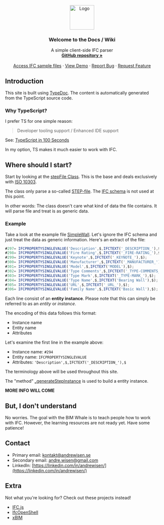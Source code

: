 <br />
<p align="center">
  <a href="https://github.com/andrewisen/bim-whale">
    <img src="https://bimvalen.se/assets/img/logos/logo-500x500-alt.png" alt="Logo" width="80" height="80">
  </a>

  <h3 align="center">Welcome to the Docs / Wiki</h3>

  <p align="center">
    A simple client-side IFC parser 
    <br />
    <a href="https://github.com/andrewisen/bim-whale/"><strong>GitHub repository »</strong></a>
    <br />
    <br />
    <a href="https://github.com/andrewisen/bim-whale-ifc-samples">Access IFC sample files</a>
    ·
    <a href="https://github.bimvalen.se/public/">View Demo</a>
    ·
    <a href="https://github.com/andrewisen/bim-whale/issues">Report Bug</a>
    ·
    <a href="https://github.com/andrewisen/bim-whale/issues">Request Feature</a>
  </p>
</p>

## Introduction

This site is built using [TypeDoc](https://typedoc.org).
The content is automatically generated from the TypeScript source code.

### Why TypeScript?

I prefer TS for one simple reason:

> Developer tooling support / Enhanced IDE support

See: [TypeScript in 100 Seconds](https://www.youtube.com/watch?v=zQnBQ4tB3ZA)

In my option, TS makes it much easier to work with IFC.

## Where should I start?

Start by looking at the [stepFile Class](https://github.bimvalen.se/docs/classes/stepfile.html).
This is the base and deals exclusively with [ISO 10303](https://en.wikipedia.org/wiki/ISO_10303).

The class only parse a so-called [STEP-file](https://en.wikipedia.org/wiki/ISO_10303-21).
The [IFC schema](https://standards.buildingsmart.org/IFC/RELEASE/IFC2x3/TC1/HTML/) is not used at this point.

In other words: The class doesn't care what kind of data the file contains. It will parse file and treat is as generic data.

### Example

Take a look at the example file [SimpleWall](https://github.com/andrewisen/bim-whale-ifc-samples/tree/main/SimpleWall/IFC).
Let's ignore the IFC schema and just treat the data as generic information. Here's an extract of the file:

```javascript
#297= IFCPROPERTYSINGLEVALUE('Description',$,IFCTEXT('_DESCRIPTION_'),$);
#298= IFCPROPERTYSINGLEVALUE('Fire Rating',$,IFCTEXT('_FIRE-RATING_'),$);
#299= IFCPROPERTYSINGLEVALUE('Keynote',$,IFCTEXT('_KEYNOTE_'),$);
#300= IFCPROPERTYSINGLEVALUE('Manufacturer',$,IFCTEXT('_MANUFACTURER_'),$);
#301= IFCPROPERTYSINGLEVALUE('Model',$,IFCTEXT('MODEL'),$);
#302= IFCPROPERTYSINGLEVALUE('Type Comments',$,IFCTEXT('_TYPE-COMMENTS_'),$);
#303= IFCPROPERTYSINGLEVALUE('Type Mark',$,IFCTEXT('_TYPE-MARK_'),$);
#304= IFCPROPERTYSINGLEVALUE('Type Name',$,IFCTEXT('Bearing Wall'),$);
#305= IFCPROPERTYSINGLEVALUE('URL',$,IFCTEXT('_URL_'),$);
#306= IFCPROPERTYSINGLEVALUE('Family Name',$,IFCTEXT('Basic Wall'),$);
```

Each line consist of an **entity instance**.
Please note that this can simply be referred to as an _entity_ or _instance_.

The encoding of this data follows this format:

-   Instance name
-   Entity name
-   Attributes

Let's examine the first line in the example above:

-   Instance name: `#294`
-   Entity name: `IFCPROPERTYSINGLEVALUE`
-   Attributes: `'Description',$,IFCTEXT('_DESCRIPTION_'),$`

The terminology above will be used throughout this site.

The "method" [\_generateStepInstance](https://github.bimvalen.se/docs/globals.html#_generatestepinstance) is used to build a entity instance.

**MORE INFO WILL COME**

## But, I don't understand

No worries. The goal with the BIM Whale is to teach people how to work with IFC.
However, the learning resources are not ready yet. Have some patience!

## Contact

-   Primary email: [kontakt@andrewisen.se](mailto:kontakt@andrewisen.se)
-   Secondary email: [andre.wisen@gmail.com](mailto:andre.wisen@gmail.com])
-   LinkedIn: [https://linkedin.com/in/andrewisen/](https://linkedin.com/in/andrewisen/)

## Extra

Not what you're looking for?
Check out these projects instead!

-   [IFC.js](https://github.com/agviegas/IFC.js)
-   [IfcOpenShell](https://github.com/IfcOpenShell/IfcOpenShell)
-   [xBIM](https://github.com/xBimTeam)
